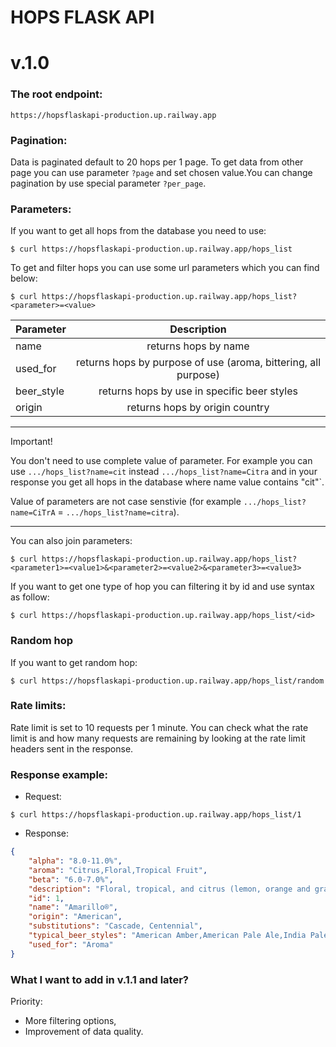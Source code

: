 # HOPS FLASK API

# v.1.0
### The root endpoint:
`https://hopsflaskapi-production.up.railway.app`

### Pagination:
Data is paginated default to 20 hops per 1 page. To get data from other page you can use parameter `?page` and set chosen value.You can change pagination by use special parameter `?per_page`.

### Parameters:
If you want to get all hops from the database you need to use:

`$ curl https://hopsflaskapi-production.up.railway.app/hops_list`

To get and filter hops you can use some url parameters which you can find below:

`$ curl https://hopsflaskapi-production.up.railway.app/hops_list?<parameter>=<value>`

| Parameter       | Description |
| :-----------|:-------------:|
| name     | returns hops by name 
| used_for      | returns hops by purpose of use (aroma, bittering, all purpose) |
| beer_style | returns hops by use in specific beer styles |
| origin | returns hops by origin country |
***
Important!

You don't need to use complete value of parameter. For example you can use `.../hops_list?name=cit` instead `.../hops_list?name=Citra` and in your response you get all hops in the database where name value contains "cit"`.

Value of parameters are not case senstivie (for example `.../hops_list?name=CiTrA` = `.../hops_list?name=citra`).

***
You can also join parameters:

`$ curl https://hopsflaskapi-production.up.railway.app/hops_list?<parameter1>=<value1>&<parameter2>=<value2>&<parameter3>=<value3>`

If you want to get one type of hop you can filtering it by id and use syntax as follow:

`$ curl https://hopsflaskapi-production.up.railway.app/hops_list/<id>`

### Random hop
If you want to get random hop:

`$ curl https://hopsflaskapi-production.up.railway.app/hops_list/random`

### Rate limits:
Rate limit is set to 10 requests per 1 minute.
You can check what the rate limit is and how many requests are remaining by looking at the rate limit headers sent in the response. 

### Response example:
- Request:

`$ curl https://hopsflaskapi-production.up.railway.app/hops_list/1`

- Response:

```json
{
    "alpha": "8.0-11.0%",
    "aroma": "Citrus,Floral,Tropical Fruit",
    "beta": "6.0-7.0%",
    "description": "Floral, tropical, and citrus (lemon, orange and grapefruit) characteristics",
    "id": 1,
    "name": "Amarillo®",
    "origin": "American",
    "substitutions": "Cascade, Centennial",
    "typical_beer_styles": "American Amber,American Pale Ale,India Pale Ale,Porter,Stout",
    "used_for": "Aroma"
}
```

### What I want to add in v.1.1 and later?
Priority:
- More filtering options,
- Improvement of data quality.








